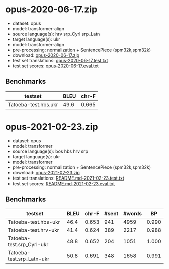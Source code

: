 # opus-2020-06-17.zip

* dataset: opus
* model: transformer-align
* source language(s): hrv srp_Cyrl srp_Latn
* target language(s): ukr
* model: transformer-align
* pre-processing: normalization + SentencePiece (spm32k,spm32k)
* download: [opus-2020-06-17.zip](https://object.pouta.csc.fi/Tatoeba-MT-models/hbs-ukr/opus-2020-06-17.zip)
* test set translations: [opus-2020-06-17.test.txt](https://object.pouta.csc.fi/Tatoeba-MT-models/hbs-ukr/opus-2020-06-17.test.txt)
* test set scores: [opus-2020-06-17.eval.txt](https://object.pouta.csc.fi/Tatoeba-MT-models/hbs-ukr/opus-2020-06-17.eval.txt)

## Benchmarks

| testset               | BLEU  | chr-F |
|-----------------------|-------|-------|
| Tatoeba-test.hbs.ukr 	| 49.6 	| 0.665 |




# opus-2021-02-23.zip

* dataset: opus
* model: transformer
* source language(s): bos hbs hrv srp
* target language(s): ukr
* model: transformer
* pre-processing: normalization + SentencePiece (spm32k,spm32k)
* download: [opus-2021-02-23.zip](https://object.pouta.csc.fi/Tatoeba-MT-models/hbs-ukr/opus-2021-02-23.zip)
* test set translations: [README.md-2021-02-23.test.txt](https://object.pouta.csc.fi/Tatoeba-MT-models/hbs-ukr/README.md-2021-02-23.test.txt)
* test set scores: [README.md-2021-02-23.eval.txt](https://object.pouta.csc.fi/Tatoeba-MT-models/hbs-ukr/README.md-2021-02-23.eval.txt)

## Benchmarks

| testset | BLEU  | chr-F | #sent | #words | BP |
|---------|-------|-------|-------|--------|----|
| Tatoeba-test.hbs-ukr 	| 46.4 	| 0.653 	| 941 	| 4959 	| 0.990 |
| Tatoeba-test.hrv-ukr 	| 41.4 	| 0.624 	| 389 	| 2217 	| 0.988 |
| Tatoeba-test.srp_Cyrl-ukr 	| 48.8 	| 0.652 	| 204 	| 1051 	| 1.000 |
| Tatoeba-test.srp_Latn-ukr 	| 50.8 	| 0.691 	| 348 	| 1658 	| 0.991 |

